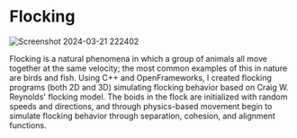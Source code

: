 # Flocking

![Screenshot 2024-03-21 222402](https://github.com/Suiha/Flocking/assets/80294884/e6c8f2cc-75d6-4cd1-857e-acc27740bb54)


Flocking is a natural phenomena in which a group of animals all move together at the same velocity; the most common examples of this in nature are birds and fish. Using C++ and OpenFrameworks, I created flocking programs (both 2D and 3D) simulating flocking behavior based on Craig W. Reynolds' flocking model. The boids in the flock are initialized with random speeds and directions, and through physics-based movement begin to simulate flocking behavior through separation, cohesion, and alignment functions.
